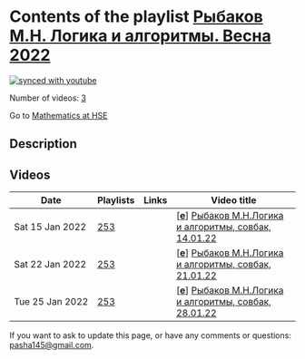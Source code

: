 # Contents of the playlist [Рыбаков М.Н. Логика и алгоритмы. Весна 2022](https://www.youtube.com/playlist?list=PLq3E5oubNNoCfXHDOAtveAPS-L4c6G35z)

[![synced with youtube](https://img.shields.io/github/last-commit/mathphysschool/mathphysschool.github.io/autoupdate1?label=synced%20with%20youtube)](https://github.com/mathphysschool/mathphysschool.github.io/commits/autoupdate1)

Number of videos: [3](#videos)

Go to [Mathematics at HSE](../README.md)

## Description



## Videos

|Date|Playlists|Links|Video title|
|---|---|---|---|
| Sat&nbsp;15&nbsp;Jan&nbsp;2022 | [253](../playlists/253 "Рыбаков М.Н. Логика и алгоритмы. Весна 2022") |  | [[**e**](https://studio.youtube.com/video/YbDQk0SVbIY/edit "Edit")] [Рыбаков М.Н.Логика и алгоритмы, совбак, 14.01.22](https://www.youtube.com/watch?v=YbDQk0SVbIY&list=PLq3E5oubNNoCfXHDOAtveAPS-L4c6G35z) |
| Sat&nbsp;22&nbsp;Jan&nbsp;2022 | [253](../playlists/253 "Рыбаков М.Н. Логика и алгоритмы. Весна 2022") |  | [[**e**](https://studio.youtube.com/video/bVXJeDy1A6g/edit "Edit")] [Рыбаков М.Н.Логика и алгоритмы, совбак, 21.01.22](https://www.youtube.com/watch?v=bVXJeDy1A6g&list=PLq3E5oubNNoCfXHDOAtveAPS-L4c6G35z) |
| Tue&nbsp;25&nbsp;Jan&nbsp;2022 | [253](../playlists/253 "Рыбаков М.Н. Логика и алгоритмы. Весна 2022") |  | [[**e**](https://studio.youtube.com/video/YuQeFFvuDDU/edit "Edit")] [Рыбаков М.Н.Логика и алгоритмы, совбак, 28.01.22](https://www.youtube.com/watch?v=YuQeFFvuDDU&list=PLq3E5oubNNoCfXHDOAtveAPS-L4c6G35z) |


 If you want to ask to update this page, or have any comments or questions: <pasha145@gmail.com>.